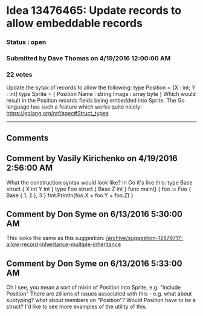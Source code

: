 # Idea 13476465: Update records to allow embeddable records #

### Status : open

### Submitted by Dave Thomas on 4/19/2016 12:00:00 AM

### 22 votes

Update the sytax of records to allow the following:
type Position = {X : int; Y : int}
type Sprite = {
Position
Name : string
Image : array byte }
Which would result in the Position records fields being embedded into Sprite.
The Go language has such a feature which works quite nicely:
https://golang.org/ref/spec#Struct_types


------------------------
## Comments


## Comment by Vasily Kirichenko on 4/19/2016 2:56:00 AM
What the construction syntax would look like? In Go it's like this:
type Base struct {
X int
Y int
}
type Foo struct {
Base
Z int
}
func main() {
foo := Foo { Base { 1, 2 }, 3 }
fmt.Println(foo.X + foo.Y + foo.Z)
}


## Comment by Don Syme on 6/13/2016 5:30:00 AM
This looks the same as this suggestion: [/archive/suggestion-12879717-allow-record-inheritance-multiple-inheritance](/archive/suggestion-12879717-allow-record-inheritance-multiple-inheritance.md)


## Comment by Don Syme on 6/13/2016 5:33:00 AM
Oh I see, you mean a sort of mixin of Position into Sprite, e.g. "include Position"
There are zillions of issues associated with this - e.g. what about subtyping? what about members on "Position"? Would Position have to be a struct?
I'd like to see more examples of the utility of this.

